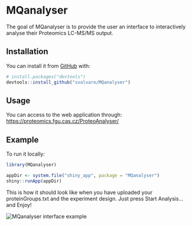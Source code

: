
<!-- README.md is generated from README.Rmd. Please edit that file -->

# MQanalyser

<!-- badges: start -->
<!-- badges: end -->

The goal of MQanalyser is to provide the user an interface to
interactively analyse their Proteomics LC-MS/MS output.

## Installation

You can install it from [GitHub](https://github.com/) with:

``` r
# install.packages("devtools")
devtools::install_github("svalvaro/MQanalyser")
```

## Usage

You can access to the web application through:
<https://proteomics.fgu.cas.cz/ProteoAnalyser/>

## Example

To run it locally:

``` r
library(MQanalyser)

appDir <- system.file("shiny_app", package = "MQanalyser")
shiny::runApp(appDir)
```

This is how it should look like when you have uploaded your
proteinGroups.txt and the experiment design. Just press Start Analysis…
and Enjoy!

![MQanalyser interface
example](https://github.com/svalvaro/MQanalyser/blob/master/inst/shiny_app/www/images/shinyApp.png?raw=true)
